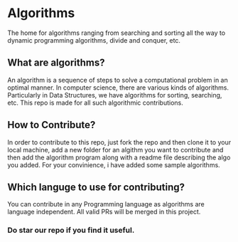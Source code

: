 # Algorithms
The home for algorithms ranging from searching and sorting all the way to dynamic programming algorithms, divide and conquer, etc.

## What are algorithms?

An algorithm is a sequence of steps to solve a computational problem in an optimal manner.
In computer science, there are various kinds of algorithms. Particularly in Data Structures, we have algorithms for sorting,
searching, etc.
This repo is made for all such algorithmic contributions.

## How to Contribute?

In order to contribute to this repo, just fork the repo and then clone it to your local machine, add a new folder for an algithm you want to contribute and then add the algorithm program along with a readme file describing the algo you added. For your convinience, i have added some sample algorithms.

## Which languge to use for contributing?

You can contribute in any Programming language as algorithms are language independent. 
All valid PRs will be merged in this project.


### Do star our repo if you find it useful.
